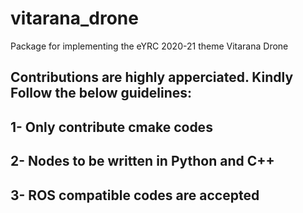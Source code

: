 # vitarana_drone
Package for implementing the eYRC  2020-21 theme Vitarana Drone

## Contributions are highly apperciated. Kindly Follow the below guidelines:

## 1- Only contribute cmake codes
## 2- Nodes to be written in Python and C++
## 3- ROS compatible codes are accepted
